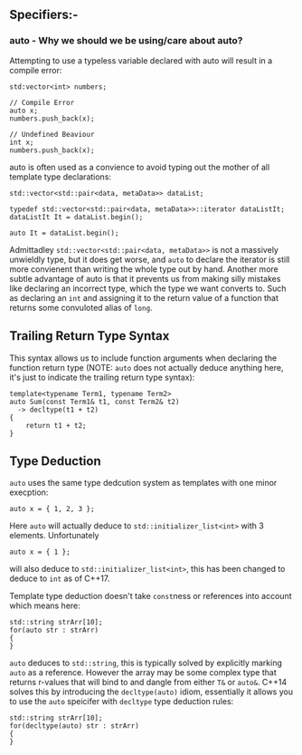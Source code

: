 ## Specifiers:-

### auto - Why we should we be using/care about auto?
Attempting to use a typeless variable declared with auto will result in a compile error:

```
std:vector<int> numbers;

// Compile Error
auto x;
numbers.push_back(x);

// Undefined Beaviour
int x;
numbers.push_back(x);
```

auto is often used as a convience to avoid typing out the mother of all template type declarations:

```
std::vector<std::pair<data, metaData>> dataList;

typedef std::vector<std::pair<data, metaData>>::iterator dataListIt;
dataListIt It = dataList.begin();

auto It = dataList.begin();
```

Admittadley ```std::vector<std::pair<data, metaData>>``` is not a massively unwieldly type, but it does get worse, and ```auto``` to declare the iterator is still more convienent than writing the whole type out by hand. Another more subtle advantage of auto is that it prevents us from making silly mistakes like declaring an incorrect type, which the type we want converts to. Such as declaring an ```int``` and assigning it to the return value of a function that returns some convuloted alias of ```long```.

## Trailing Return Type Syntax

This syntax allows us to include function arguments when declaring the function return type (NOTE: ```auto``` does not actually deduce anything here, it's just to indicate the trailing return type syntax): 

```
template<typename Term1, typename Term2>
auto Sum(const Term1& t1, const Term2& t2)
  -> decltype(t1 + t2)
{
    return t1 + t2;
}
```

## Type Deduction

```auto``` uses the same type dedcution system as templates with one minor execption:

```
auto x = { 1, 2, 3 };
```

Here ```auto``` will actually deduce to ```std::initializer_list<int>``` with 3 elements. Unfortunately 

```
auto x = { 1 };
```

will also deduce to ```std::initializer_list<int>```, this has been changed to deduce to ```int``` as of C++17.

Template type deduction doesn't take `const`ness or references into account which means here:

```
std::string strArr[10];
for(auto str : strArr)
{
}
```

```auto``` deduces to ```std::string```, this is typically solved by explicitly marking ```auto``` as a reference. However the array may be some complex type that returns r-values that will bind to and dangle from either ```T&``` or ```auto&```. C++14 solves this by introducing the ```decltype(auto)``` idiom, essentially it allows you to use the ```auto``` speicifer with ```decltype``` type deduction rules:
```
std::string strArr[10];
for(decltype(auto) str : strArr)
{
}
```
